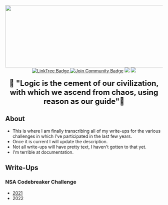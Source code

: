 <div id="header" align="center">
  <img src="https://pbs.twimg.com/profile_banners/1354693430530756608/1651351984/1500x500" height="200" width="750"/>
</div> 
<div align="center">
<a href="https://linktr.ee/Codebender_cate">
    <img src="https://img.shields.io/badge/LinkTree-darkgreen?style=flat&logoColor=Green" alt="LinkTree Badge"/>
  </a>
<a href="https://discord.gg/24GeESzzrx"><img src="https://img.shields.io/discord/733027681184251937.svg?style=flat&label=Join%20Community&color=7289DA" alt="Join Community Badge"/></a>
<a href="https://twitter.com/Codebender_Cate" ><img src="https://img.shields.io/twitter/follow/Codebender_Cate.svg?style=social" /></a>
<a href="https://instagram.com/Codebender.Cate" ><img src="https://img.shields.io/badge/Instagram-white?style=for-the-badge&logo=instagram&logoColor=E4405F&style=social"/></a>
  <br></br>
  <font size="+2">
  <b>🖖 "Logic is the cement of our civilization, with which we ascend from chaos, using reason as our guide"🖖</b>
  </font>
</div>

## About
- This is where I am finally transcribing all of my write-ups for the various challenges in which I've participated in the last few years. 
- Once it is current I will update the description.
- Not all write-ups will have pretty text, I haven't gotten to that yet.
- I'm terrible at documentation.

## Write-Ups
### NSA Codebreaker Challenge 
- [2021](https://github.com/CodebenderCate/Write-Ups/blob/main/files/NSA%20Codebreaker%20Challenge/2021.md)
- 2022

